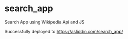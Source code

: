 # search_app
Search App using Wikipedia Api and JS

Successfully deployed to https://asliddin.com/search_app/
